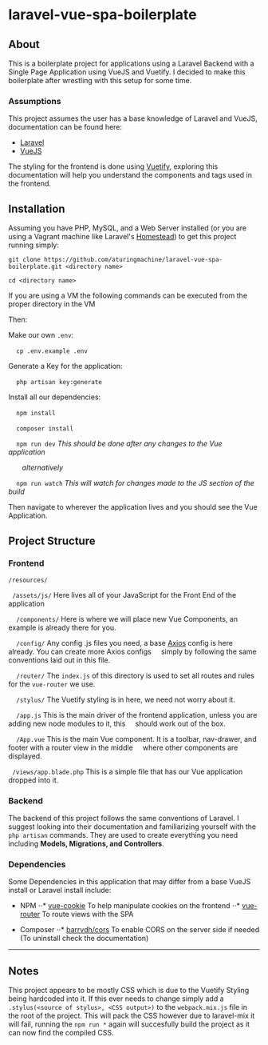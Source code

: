 # laravel-vue-spa-boilerplate

## About

This is a boilerplate project for applications using a Laravel Backend with a Single Page Application using VueJS and Vuetify. I decided to make this boilerplate after wrestling with this setup for some time.

### Assumptions
This project assumes the user has a base knowledge of Laravel and VueJS, documentation can be found here:
* [Laravel](https://laravel.com/)
* [VueJS](https://vuejs.org/)

The styling for the frontend is done using [Vuetify](https://vuetifyjs.com/), exploring this documentation will help you understand the components and tags used in the frontend.

## Installation
Assuming you have PHP, MySQL, and a Web Server installed (or you are using a Vagrant machine like Laravel's [Homestead](https://laravel.com/docs/5.5/homestead)) to get this project running simply:

`git clone https://github.com/aturingmachine/laravel-vue-spa-boilerplate.git <directory name>`

`cd <directory name>`

If you are using a VM the following commands can be executed from the proper directory in the VM

Then:

Make our own `.env`:

&nbsp;&nbsp;&nbsp;&nbsp;`cp .env.example .env` 




Generate a Key for the application:

&nbsp;&nbsp;&nbsp;&nbsp;`php artisan key:generate`

Install all our dependencies:

&nbsp;&nbsp;&nbsp;&nbsp;`npm install`

&nbsp;&nbsp;&nbsp;&nbsp;`composer install`

&nbsp;&nbsp;&nbsp;&nbsp;`npm run dev` _This should be done after any changes to the Vue application_

&nbsp;&nbsp;&nbsp;&nbsp;&nbsp;&nbsp;&nbsp;_alternatively_ 

&nbsp;&nbsp;&nbsp;&nbsp;`npm run watch` _This will watch for changes made to the JS section of the build_

Then navigate to wherever the application lives and you should see the Vue Application.

## Project Structure

### Frontend

`/resources/`

  &nbsp;&nbsp;`/assets/js/` Here lives all of your JavaScript for the Front End of the application

  &nbsp;&nbsp;&nbsp;&nbsp;`/components/` Here is where we will place new Vue Components, an example is already there for you.

  &nbsp;&nbsp;&nbsp;&nbsp;`/config/` Any config .js files you need, a base [Axios](https://github.com/axios/axios) config is here already. You can create more Axios configs &nbsp;&nbsp;&nbsp;&nbsp;simply by following the same conventions laid out in this file. 

  &nbsp;&nbsp;&nbsp;&nbsp;`/router/` The `index.js` of this directory is used to set all routes and rules for the `vue-router` we use.

  &nbsp;&nbsp;&nbsp;&nbsp;`/stylus/` The Vuetify styling is in here, we need not worry about it.
    
  &nbsp;&nbsp;&nbsp;&nbsp;`/app.js` This is the main driver of the frontend application, unless you are adding new node modules to it, this &nbsp;&nbsp;&nbsp;&nbsp;should work out of the box.
    
  &nbsp;&nbsp;&nbsp;&nbsp;`/App.vue` This is the main Vue component. It is a toolbar, nav-drawer, and footer with a router view in the middle &nbsp;&nbsp;&nbsp;&nbsp;where other components are displayed.
  
  &nbsp;&nbsp;`/views/app.blade.php` This is a simple file that has our Vue application dropped into it.

### Backend

The backend of this project follows the same conventions of Laravel. I suggest looking into their documentation and familiarizing yourself with the `php artisan` commands. They are used to create everything you need including **Models, Migrations, and Controllers**.

### Dependencies 

Some Dependencies in this application that may differ from a base VueJS install or Laravel install include:

* NPM
⋅⋅* [vue-cookie](https://github.com/alfhen/vue-cookie) To help manipulate cookies on the frontend
⋅⋅* [vue-router](https://github.com/vuejs/vue-router) To route views with the SPA

* Composer
⋅⋅* [barrvdh/cors](https://github.com/barryvdh/laravel-cors) To enable CORS on the server side if needed (To uninstall check the documentation)

***

## Notes
  This project appears to be mostly CSS which is due to the Vuetify Styling being hardcoded into it. If this ever needs to change simply add a `.stylus(<source of stylus>, <CSS output>)` to the `webpack.mix.js` file in the root of the project. This will pack the CSS however due to laravel-mix it will fail, running the `npm run *` again will succesfully build the project as it can now find the compiled CSS.